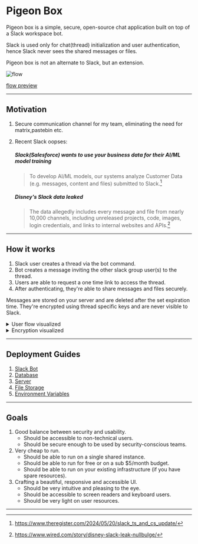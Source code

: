 
# Pigeon Box

Pigeon box is a simple, secure, open-source chat application built on top of a Slack workspace bot.

Slack is used only for chat(thread) initialization and user authentication, hence Slack never sees the shared messages or files.

Pigeon box is not an alternate to Slack, but an extension.


![flow](docs/pigeon-box-preview(30fps).gif "Pigeon Box Flow")

[flow preview](https://youtu.be/cNoxju0PtXc)


---

## Motivation

1. Secure communication channel for my team, eliminating the need for matrix,pastebin etc.

2. Recent Slack oopses:
    ##### Slack(Salesforce) wants to use your business data for their AI/ML model training
    > To develop AI/ML models, our systems analyze Customer Data (e.g. messages, content and files) submitted to Slack.[^1]
    
    ##### Disney's Slack data leaked
    > The data allegedly includes every message and file from nearly 10,000 channels, including unreleased projects, code, images, login credentials, and links to internal websites and APIs.[^2]


[^1]: https://www.theregister.com/2024/05/20/slack_ts_and_cs_update/

[^2]: https://www.wired.com/story/disney-slack-leak-nullbulge/


---

## How it works

1. Slack user creates a thread via the bot command.
2. Bot creates a message inviting the other slack group user(s) to the thread.
3. Users are able to request a one time link to access the thread.
4. After authenticating, they're able to share messages and files securely.

Messages are stored on your server and are deleted after the set expiration time. They're encrypted using thread specific keys and are never visible to Slack.

<details>
  <summary>User flow visualized</summary>

![flow](docs/pigeonbox-flow.jpg "Pigeon Box Flow")

</details>

<details>
  <summary>Encryption visualized</summary>

![encryption](docs/pigeonbox-encryption.jpg "Pigeon Box Encryption")

</details>

---

## Deployment Guides

1. [Slack Bot](docs/GUIDES.md#slack-bot)
2. [Database](docs/GUIDES.md#database)
3. [Server](docs/GUIDES.md#server)
4. [File Storage](docs/GUIDES.md#file-storage)
5. [Environment Variables](docs/GUIDES.md#environment-variables)


---


## Goals

1. Good balance between security and usability.
    - Should be accessible to non-technical users.
    - Should be secure enough to be used by security-conscious teams.
2. Very cheap to run.
    - Should be able to run on a single shared instance.
    - Should be able to run for free or on a sub $5/month budget.
    - Should be able to run on your existing infrastructure (if you have spare resources).
3. Crafting a beautiful, responsive and accessible UI.
    - Should be very intuitive and pleasing to the eye.
    - Should be accessible to screen readers and keyboard users.
    - Should be very light on user resources.


---




